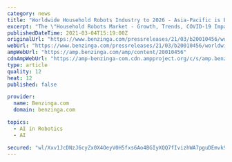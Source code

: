 ```yaml
---
category: news
title: "Worldwide Household Robots Industry to 2026 - Asia-Pacific is Expected to Witness the Fastest Growth - ResearchAndMarkets.com"
excerpt: "The \"Household Robots Market - Growth, Trends, COVID-19 Impact, and Forecasts (2021 - 2026)\" report has been added to ResearchAndMarkets.com's offering."
publishedDateTime: 2021-03-04T15:19:00Z
originalUrl: "https://www.benzinga.com/pressreleases/21/03/b20010456/worldwide-household-robots-industry-to-2026-asia-pacific-is-expected-to-witness-the-fastest-growth"
webUrl: "https://www.benzinga.com/pressreleases/21/03/b20010456/worldwide-household-robots-industry-to-2026-asia-pacific-is-expected-to-witness-the-fastest-growth"
ampWebUrl: "https://amp.benzinga.com/amp/content/20010456"
cdnAmpWebUrl: "https://amp-benzinga-com.cdn.ampproject.org/c/s/amp.benzinga.com/amp/content/20010456"
type: article
quality: 12
heat: 12
published: false

provider:
  name: Benzinga.com
  domain: benzinga.com

topics:
  - AI in Robotics
  - AI

secured: "wl/Xxv1JcDNzJ6cyZx0X4OeyV0H5fxs6Ao4BGIyXQQ7fIvizhWA7pguDEmvk9F0sfkt4TdBA93GSxC4EL1wz9uAeiOKCtYyBoqdoY1Vkv6aVf6/5Ej5eQbnngpT9I2c9lUjSq1n7QpLmwYjME5rsf7vzJnPE7xjFjo8Ne045QSc8iT8Xy0yDYLgcUzqSJxc+PH8LWUPxmCc05/+F+wwRqQ57o477ERnWPiglpUKoehuDzb8XK4x4ZHrLJ8b3G3n0QaIhpcT7VsrF2R+0dsO3y/50eZYj1CVWoMffU/yt+fMyJVmcKF4ArsqTn9j/ICyaLm4GDPTTgt1CHdWavyUrUwS+N3tfdQoQcnHhymUu3nI=;hFes6FmUS0AIX9q9/ASGpw=="
---
```


